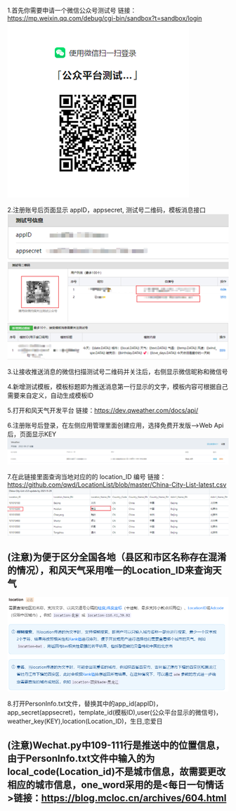 1.首先你需要申请一个微信公众号测试号 链接：https://mp.weixin.qq.com/debug/cgi-bin/sandbox?t=sandbox/login
![image](Photo/login.png)

2.注册账号后页面显示 appID，appsecret, 测试号二维码，模板消息接口
![image](Photo/id_secret.png)
![image](Photo/code.png)
![image](Photo/template.png)

3.让接收推送消息的微信扫描测试号二维码并关注后，右侧显示微信昵称和微信号

4.新增测试模板，模板标题即为推送消息第一行显示的文字，模板内容可根据自己需要来自定义，自动生成模板ID

5.打开和风天气开发平台 链接：https://dev.qweather.com/docs/api/

6.注册账号后登录，在左侧应用管理里面创建应用，选择免费开发版-->Web Api 后，页面显示KEY
![image](Photo/weather.png)

7.在此链接里面查询当地对应的的 location_ID 编号 链接：https://github.com/qwd/LocationList/blob/master/China-City-List-latest.csv
![image](Photo/local.png)

## (注意)为便于区分全国各地（县区和市区名称存在混淆的情况），和风天气采用唯一的Location_ID来查询天气
![image](Photo/local_code.png)

8.打开PersonInfo.txt文件，替换其中的app_id(appID)，app_secret(appsecret)，template_id(模板ID),user(公众平台显示的微信号)，weather_key(KEY),location(Location_ID)，生日,恋爱日

## (注意)Wechat.py中109-111行是推送中的位置信息，由于PersonInfo.txt文件中输入的为local_code(Location_id)不是城市信息，故需要更改相应的城市信息，one_word采用的是<每日一句情话>链接：https://blog.mcloc.cn/archives/604.html
